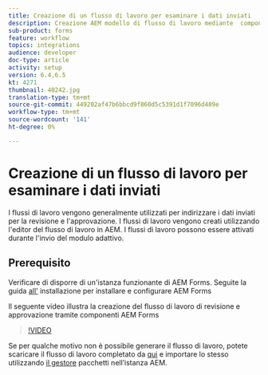 ```yaml
---
title: Creazione di un flusso di lavoro per esaminare i dati inviati
description: Creazione AEM modello di flusso di lavoro mediante  componenti del flusso di lavoro AEM Forms per esaminare i dati inviati.
sub-product: forms
feature: workflow
topics: integrations
audience: developer
doc-type: article
activity: setup
version: 6.4,6.5
kt: 4271
thumbnail: 40242.jpg
translation-type: tm+mt
source-git-commit: 449202af47b6bbcd9f860d5c5391d1f7096d489e
workflow-type: tm+mt
source-wordcount: '141'
ht-degree: 0%

---
```



# Creazione di un flusso di lavoro per esaminare i dati inviati

I flussi di lavoro vengono generalmente utilizzati per indirizzare i dati inviati per la revisione e l&#39;approvazione. I flussi di lavoro vengono creati utilizzando l&#39;editor del flusso di lavoro in AEM. I flussi di lavoro possono essere attivati durante l&#39;invio del modulo adattivo.

## Prerequisito

Verificare di disporre di un&#39;istanza funzionante di  AEM Forms. Seguite la guida [all&#39;](https://docs.adobe.com/content/help/en/experience-manager-65/forms/install-aem-forms/osgi-installation/installing-configuring-aem-forms-osgi.html) installazione per installare e configurare  AEM Forms

Il seguente video illustra la creazione del flusso di lavoro di revisione e approvazione tramite  componenti AEM Forms
>[!VIDEO](https://video.tv.adobe.com/v/40242/?quality=9&learn=on)


Se per qualche motivo non è possibile generare il flusso di lavoro, potete scaricare il flusso di lavoro completato da [qui](assets/review-submitted-data-workflow.zip) e importare lo stesso utilizzando [il gestore](http://localhost:4502/crx/packmgr/index.jsp) pacchetti nell’istanza AEM.



